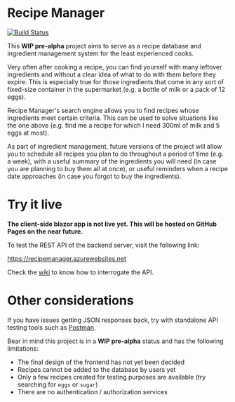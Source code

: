 # Recipe Manager

[![Build Status](https://dev.azure.com/fernandreu-public/RecipeManager/_apis/build/status/fernandreu.recipe-manager?branchName=master)](https://dev.azure.com/fernandreu-public/RecipeManager/_build/latest?definitionId=2&branchName=master)

This **WIP pre-alpha** project aims to serve as a recipe database and ingredient management system for the least experienced
cooks.

Very often after cooking a recipe, you can find yourself with many leftover ingredients and without a clear idea of what to
do with them before they expire. This is especially true for those ingredients that come in any sort of fixed-size container
in the supermarket (e.g. a bottle of milk or a pack of 12 eggs).

Recipe Manager's search engine allows you to find recipes whose ingredients meet certain criteria. This can be used to solve
situations like the one above (e.g. find me a recipe for which I need 300ml of milk and 5 eggs at most).

As part of ingredient management, future versions of the project will allow you to schedule all recipes you plan to do
throughout a period of time (e.g. a week), with a useful summary of the ingredients you will need (in case you are planning to
buy them all at once), or useful reminders when a recipe date approaches (in case you forgot to buy the ingredients).

# Try it live

**The client-side blazor app is not live yet. This will be hosted on GitHub Pages on the near future.**

To test the REST API of the backend server, visit the following link:

https://recipemanager.azurewebsites.net

Check the [wiki](wiki/API-Documentation) to know how to interrogate the API.

# Other considerations

If you have issues getting JSON responses back, try with standalone API testing tools such as [Postman](https://www.getpostman.com/).

Bear in mind this project is in a **WIP pre-alpha** status and has the following limitations:

- The final design of the frontend has not yet been decided
- Recipes cannot be added to the database by users yet
- Only a few recipes created for testing purposes are available (try searching for `eggs` or `sugar`)
- There are no authentication / authorization services
